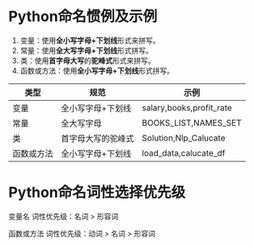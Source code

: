# Python命名惯例及示例

1. 变量：使用**全小写字母+下划线**形式来拼写。
2. 常量：使用**全大写字母+下划线**形式拼写。
3. 类：使用**首字母大写**的**驼峰式**形式来拼写。
4. 函数或方法：使用**全小写字母+下划线**形式拼写。

类型|规范|示例
---|---|---
变量|全小写字母+下划线|salary,books,profit_rate
常量|全大写字母|BOOKS_LIST,NAMES_SET
类|首字母大写的驼峰式|Solution,Nlp_Calucate
函数或方法|全小写字母+下划线|load_data,calucate_df

# Python命名词性选择优先级

变量名 词性优先级：名词 > 形容词

函数或方法 词性优先级：动词 > 名词 > 形容词
